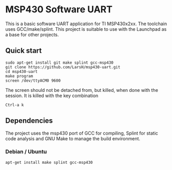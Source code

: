 MSP430 Software UART
=============

This is a basic software UART application for TI MSP430x2xx.
The toolchain uses GCC/make/splint. This project is suitable to use with the Launchpad as a base for other projects.


Quick start
-------

    sudo apt-get install git make splint gcc-msp430
    git clone https://github.com/LarsH/msp430-uart.git
    cd msp430-uart
    make program
    screen /dev/ttyACM0 9600   

The screen should not be detached from, but killed, when done with the session.
It is killed with the key combination

    Ctrl-a k

Dependencies
-------

The project uses the msp430 port of GCC for compiling, Splint for static code analysis and GNU Make to manage the build environment.

### Debian / Ubuntu

    apt-get install make splint gcc-msp430
